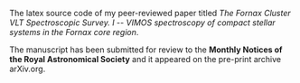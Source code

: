 The latex source code of my peer-reviewed paper titled _The Fornax Cluster VLT
Spectroscopic Survey. I -- VIMOS spectroscopy of compact stellar systems in the Fornax core region_.

The manuscript has been submitted for review to the __Monthly Notices of the Royal Astronomical Society__ and it appeared on the pre-print archive arXiv.org.
